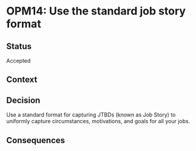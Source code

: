 # OPM14: Use the standard job story format

## Status
Accepted

## Context

## Decision
Use a standard format for capturing JTBDs (known as Job Story) to uniformly
capture circumstances, motivations, and goals for all your jobs.

## Consequences